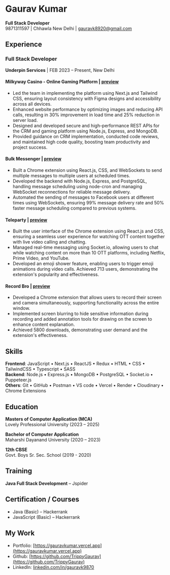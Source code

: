
# Gaurav Kumar
**Full Stack Developer**  
9871311597 | Chhawla New Delhi | gauravk8920@gmail.com  

## Experience

### Full Stack Developer  
**Underpin Services** | FEB 2023 – Present, New Delhi  

#### Milkyway Casino - Online Gaming Platform | [preview](https://www.milkyway-casino.com)
- Led the team in implementing the platform using Next.js and Tailwind CSS, ensuring layout consistency with Figma designs and accessibility across all devices.
- Enhanced website performance by optimizing images and reducing API calls, resulting in 30% improvement in load time and 25% reduction in server load.
- Designed and developed secure and high-performance REST APIs for the CRM and gaming platform using Node.js, Express, and MongoDB.
- Provided guidance on CRM implementation, conducted code reviews, and maintained high code quality, boosting team productivity and project success.

#### Bulk Messenger | [preview](https://www.loom.com/share/3039bc6c6fdb4775830bbf4044525233?sid=c24f4396-ed29-4a68-8555-ee886f66ed08)
- Built a Chrome extension using React.js, CSS, and WebSockets to send multiple messages to multiple users at scheduled times.
- Developed the backend with Node.js, Express, and PostgreSQL, handling message scheduling using node-cron and managing WebSocket reconnections for reliable message delivery.
- Automated the sending of messages to Facebook users at different times using WebSockets, ensuring 99% message delivery rate and 50% faster message scheduling compared to previous systems.

#### Teleparty | [preview](https://www.teleparty.pro)
- Built the user interface of the Chrome extension using React.js and CSS, ensuring a seamless user experience for watching OTT content together with live video calling and chatting.
- Managed real-time messaging using Socket.io, allowing users to chat while watching content on more than 10 OTT platforms, including Netflix, Prime Video, and YouTube.
- Developed an emoji shower feature, enabling users to trigger emoji animations during video calls. Achieved 713 users, demonstrating the extension's popularity and effectiveness.

#### Record Bro | [preview](https://www.recordbro.com)
- Developed a Chrome extension that allows users to record their screen and camera simultaneously, supporting functionality across the entire window.
- Implemented screen blurring to hide sensitive information during recording and added annotation tools for drawing on the screen to enhance content explanation.
- Achieved 5800 downloads, demonstrating user demand and the extension's effectiveness.

## Skills
**Frontend**: JavaScript • Next.js • ReactJS • Redux • HTML • CSS • TailwindCSS • Typescript • SASS  
**Backend**: Node.js • Express.js • MongoDB • PostgreSQL • Socket.io • Puppeteer.js  
**Others**: Git • GitHub • Postman • VS code • Vercel • Render • Cloudinary • Chrome Extensions  

## Education
**Masters of Computer Application (MCA)**  
Lovely Professional University (2023 – 2025)

**Bachelor of Computer Application**  
Maharshi Dayanand University (2020 – 2023)

**12th CBSE**  
Govt. Boys Sr. Sec. School (2019 - 2020)

## Training
**Java Full Stack Development** – Jspider  

## Certification / Courses
- Java (Basic) – Hackerrank
- JavaScript (Basic) – Hackerrank

## My Work
- Portfolio: [https://gauravkumar.vercel.app](https://gauravkumar.vercel.app)
- Github: [https://github.com/TrippyGaurav](https://github.com/TrippyGaurav)
- LinkedIn: [linkedin.com/in/gauravk9870](https://linkedin.com/in/gauravk9870)
